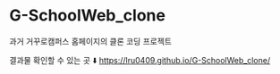 # G-SchoolWeb_clone

과거 거꾸로캠퍼스 홈페이지의 클론 코딩 프로젝트 

결과물 확인할 수 있는 곳 ⬇️
https://lru0409.github.io/G-SchoolWeb_clone/
